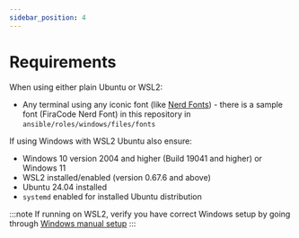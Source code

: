 ```yaml
---
sidebar_position: 4
---
```


# Requirements

When using either plain Ubuntu or WSL2:

- Any terminal using any iconic font (like [Nerd Fonts](https://www.nerdfonts.com/)) - there is a sample font (FiraCode Nerd Font) in this repository in `ansible/roles/windows/files/fonts`

If using Windows with WSL2 Ubuntu also ensure:

- Windows 10 version 2004 and higher (Build 19041 and higher) or Windows 11
- WSL2 installed/enabled (version 0.67.6 and above)
- Ubuntu 24.04 installed
- `systemd` enabled for installed Ubuntu distribution

:::note
If running on WSL2, verify you have correct Windows setup by going through [Windows manual setup](./windows/manual)
:::
